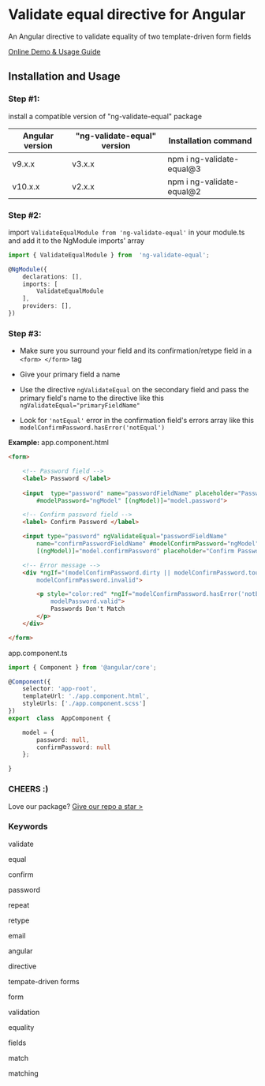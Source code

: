 # Validate equal directive for Angular

  

An Angular directive to validate equality of two template-driven form fields

  

[Online Demo & Usage Guide](https://baher-zakhary.github.io/ng-validate-equal/)

  

## Installation and Usage

  

### Step #1:

install a compatible version of "ng-validate-equal" package

|Angular version  | "ng-validate-equal" version | Installation command
|--------------------|----------------------------------|------------
| v9.x.x | v3.x.x | npm i ng-validate-equal@3
| v10.x.x | v2.x.x | npm i ng-validate-equal@2


### Step #2:

  

import `ValidateEqualModule from 'ng-validate-equal'` in your module.ts and add it to the NgModule imports' array

  

```ts
import { ValidateEqualModule } from  'ng-validate-equal';

@NgModule({
	declarations: [],
	imports: [
		ValidateEqualModule
	],
	providers: [],
})
```

  

### Step #3:

  

- Make sure you surround your field and its confirmation/retype field in a `<form> </form>` tag

- Give your primary field a name

- Use the directive `ngValidateEqual` on the secondary field and pass the primary field's name to the directive like this `ngValidateEqual="primaryFieldName"`

- Look for `'notEqual'` error in the confirmation field's errors array like this `modelConfirmPassword.hasError('notEqual')`

**Example:**
app.component.html
```html
<form>

	<!-- Password field -->
	<label> Password </label>
 
	<input  type="password" name="passwordFieldName" placeholder="Password"
		#modelPassword="ngModel" [(ngModel)]="model.password">

	<!-- Confirm password field -->
	<label> Confirm Password </label>

	<input type="password" ngValidateEqual="passwordFieldName"  
		name="confirmPasswordFieldName" #modelConfirmPassword="ngModel"
		[(ngModel)]="model.confirmPassword" placeholder="Confirm Password">

	<!-- Error message -->
	<div *ngIf="(modelConfirmPassword.dirty || modelConfirmPassword.touched) &&
		modelConfirmPassword.invalid">

		<p style="color:red" *ngIf="modelConfirmPassword.hasError('notEqual') &&
			modelPassword.valid">
			Passwords Don't Match
		</p>
	</div>

</form>
```

app.component.ts
```ts 
import { Component } from '@angular/core';

@Component({
	selector: 'app-root',
	templateUrl: './app.component.html',
	styleUrls: ['./app.component.scss']
})
export  class  AppComponent {

	model = {
		password: null,
		confirmPassword: null
	};

}
```
  

### CHEERS :)

  

Love our package? [Give our repo a star >](https://github.com/baher-zakhary/ng-validate-equal)

  

### Keywords

  

validate

equal

confirm

password

repeat

retype

email

angular

directive

tempate-driven forms

form

validation

equality

fields

match

matching